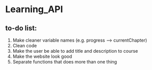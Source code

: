# Learning_API

## to-do list:
1. Make cleaner variable names (e.g. progress --> currentChapter)
2. Clean code
3. Make the user be able to add title and description to course
4. Make the website look good
5. Separate functions that does more than one thing